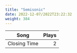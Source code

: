 ```yaml
---
title: "Semisonic"
date: 2022-12-07/2022T23:22:32
weight: 384
---
```




 Song | Plays 
----- | -----:
Closing Time | 2
